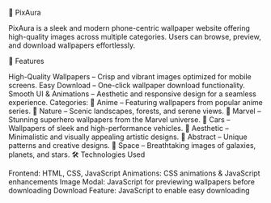 📱 PixAura

PixAura is a sleek and modern phone-centric wallpaper website offering high-quality images across multiple categories. Users can browse, preview, and download wallpapers effortlessly.

🚀 Features

High-Quality Wallpapers – Crisp and vibrant images optimized for mobile screens.
Easy Download – One-click wallpaper download functionality.
Smooth UI & Animations – Aesthetic and responsive design for a seamless experience.
Categories:
🎌 Anime – Featuring wallpapers from popular anime series.
🌿 Nature – Scenic landscapes, forests, and serene views.
🦸 Marvel – Stunning superhero wallpapers from the Marvel universe.
🚗 Cars – Wallpapers of sleek and high-performance vehicles.
🎨 Aesthetic – Minimalistic and visually appealing artistic designs.
🔷 Abstract – Unique patterns and creative designs.
🌌 Space – Breathtaking images of galaxies, planets, and stars.
🛠️ Technologies Used

Frontend: HTML, CSS, JavaScript
Animations: CSS animations & JavaScript enhancements
Image Modal: JavaScript for previewing wallpapers before downloading
Download Feature: JavaScript to enable easy downloading
